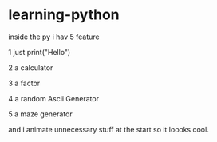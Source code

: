 # learning-python
inside the py i hav 5 feature

1 just print("Hello")

2 a calculator

3 a factor

4 a random Ascii Generator

5 a maze generator

and i animate unnecessary stuff at the start so it loooks cool.
